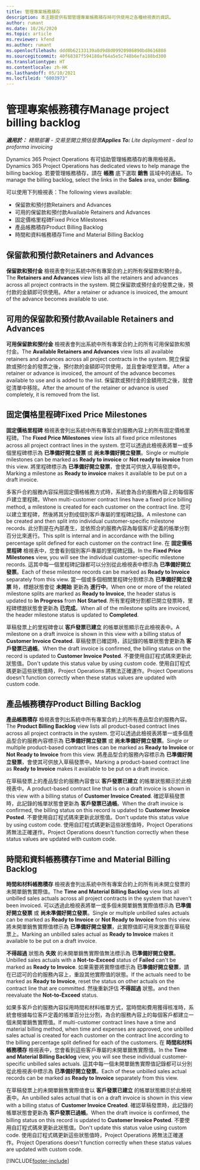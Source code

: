 ```yaml
---
title: 管理專案帳務積存
description: 本主題提供有關管理專案帳務積存時可供使用之各種檢視表的資訊。
author: rumant
ms.date: 10/26/2020
ms.topic: article
ms.reviewer: kfend
ms.author: rumant
ms.openlocfilehash: ddd0b62133139a8d9d8d09920986890bd8616808
ms.sourcegitcommit: 40f68387f594180af64a5e5c748b6efa188bd300
ms.translationtype: HT
ms.contentlocale: zh-HK
ms.lasthandoff: 05/10/2021
ms.locfileid: "6003973"
---
```

# <a name="manage-project-billing-backlog"></a><span data-ttu-id="5aca4-103">管理專案帳務積存</span><span class="sxs-lookup"><span data-stu-id="5aca4-103">Manage project billing backlog</span></span> 

<span data-ttu-id="5aca4-104">_**適用於：** 精簡部署 - 交易至開立預估發票_</span><span class="sxs-lookup"><span data-stu-id="5aca4-104">_**Applies To:** Lite deployment - deal to proforma invoicing_</span></span>

<span data-ttu-id="5aca4-105">Dynamics 365 Project Operations 有可協助管理帳務積存的專用檢視表。</span><span class="sxs-lookup"><span data-stu-id="5aca4-105">Dynamics 365 Project Operations has dedicated views to help manage the billing backlog.</span></span> <span data-ttu-id="5aca4-106">若要管理帳務積存，請在 **帳務** 底下選取 **銷售** 區域中的連結。</span><span class="sxs-lookup"><span data-stu-id="5aca4-106">To manage the billing backlog, select the links in the **Sales** area, under **Billing**.</span></span> 

<span data-ttu-id="5aca4-107">可以使用下列檢視表：</span><span class="sxs-lookup"><span data-stu-id="5aca4-107">The following views available:</span></span>

- <span data-ttu-id="5aca4-108">保留款和預付款</span><span class="sxs-lookup"><span data-stu-id="5aca4-108">Retainers and Advances</span></span>
- <span data-ttu-id="5aca4-109">可用的保留款和預付款</span><span class="sxs-lookup"><span data-stu-id="5aca4-109">Available Retainers and Advances</span></span>
- <span data-ttu-id="5aca4-110">固定價格里程碑</span><span class="sxs-lookup"><span data-stu-id="5aca4-110">Fixed Price Milestones</span></span>
- <span data-ttu-id="5aca4-111">產品帳務積存</span><span class="sxs-lookup"><span data-stu-id="5aca4-111">Product Billing Backlog</span></span>
- <span data-ttu-id="5aca4-112">時間和資料帳務積存</span><span class="sxs-lookup"><span data-stu-id="5aca4-112">Time and Material Billing Backlog</span></span>

## <a name="retainers-and-advances"></a><span data-ttu-id="5aca4-113">保留款和預付款</span><span class="sxs-lookup"><span data-stu-id="5aca4-113">Retainers and Advances</span></span>

<span data-ttu-id="5aca4-114">**保留款和預付金** 檢視表會列出系統中所有專案合約上的所有保留款和預付金。</span><span class="sxs-lookup"><span data-stu-id="5aca4-114">The **Retainers and Advances** view lists all the retainers and advances across all project contracts in the system.</span></span> <span data-ttu-id="5aca4-115">開立保留款或預付金的發票之後，預付款的金額即可供使用。</span><span class="sxs-lookup"><span data-stu-id="5aca4-115">After a retainer or advance is invoiced, the amount of the advance becomes available to use.</span></span>

## <a name="available-retainers-and-advances"></a><span data-ttu-id="5aca4-116">可用的保留款和預付款</span><span class="sxs-lookup"><span data-stu-id="5aca4-116">Available Retainers and Advances</span></span>

<span data-ttu-id="5aca4-117">**可用保留款和預付金** 檢視表會列出系統中所有專案合約上的所有可用保留款和預付金。</span><span class="sxs-lookup"><span data-stu-id="5aca4-117">The **Available Retainers and Advances** view lists all available retainers and advances across all project contracts in the system.</span></span> <span data-ttu-id="5aca4-118">開立保留款或預付金的發票之後，預付款的金額即可供使用，並且會新增至清單。</span><span class="sxs-lookup"><span data-stu-id="5aca4-118">After a retainer or advance is invoiced, the amount of the advance becomes available to use and is added to the list.</span></span> <span data-ttu-id="5aca4-119">保留款或預付金的金額用完之後，就會從清單中移除。</span><span class="sxs-lookup"><span data-stu-id="5aca4-119">After the amount of the retainer or advance is used completely, it is removed from the list.</span></span>

## <a name="fixed-price-milestones"></a><span data-ttu-id="5aca4-120">固定價格里程碑</span><span class="sxs-lookup"><span data-stu-id="5aca4-120">Fixed Price Milestones</span></span>

<span data-ttu-id="5aca4-121">**固定價格里程碑** 檢視表會列出系統中所有專案合約服務內容上的所有固定價格里程碑。</span><span class="sxs-lookup"><span data-stu-id="5aca4-121">The **Fixed Price Milestones** view lists all fixed price milestones across all project contract lines in the system.</span></span> <span data-ttu-id="5aca4-122">您可以透過此檢視表將單一或多個里程碑標示為 **已準備好開立發票** 或 **尚未準備好開立發票**。</span><span class="sxs-lookup"><span data-stu-id="5aca4-122">Single or multiple milestones can be marked as **Ready to invoice** or **Not ready to invoice** from this view.</span></span> <span data-ttu-id="5aca4-123">將里程碑標示為 **已準備好開立發票**，會使其可供放入草稿發票中。</span><span class="sxs-lookup"><span data-stu-id="5aca4-123">Marking a milestone as **Ready to invoice** makes it available to be put on a draft invoice.</span></span>

<span data-ttu-id="5aca4-124">多客戶合約服務內容採用固定價格帳務方式時，系統會為合約服務內容上的每個客戶建立里程碑。</span><span class="sxs-lookup"><span data-stu-id="5aca4-124">When multi-customer contract lines have a fixed price billing method, a milestone is created for each customer on the contract line.</span></span> <span data-ttu-id="5aca4-125">您可以建立里程碑，然後將其分割成個別客戶專屬的里程碑記錄。</span><span class="sxs-lookup"><span data-stu-id="5aca4-125">A milestone can be created and then split into individual customer-specific milestone records.</span></span> <span data-ttu-id="5aca4-126">此分割是在內部產生，並依照合約服務內容為每個客戶定義的帳單分割百分比來進行。</span><span class="sxs-lookup"><span data-stu-id="5aca4-126">This split is internal and in accordance with the billing percentage split defined for each customer on the contract line.</span></span> <span data-ttu-id="5aca4-127">在 **固定價格里程碑** 檢視表中，您會看到個別客戶專屬的里程碑記錄。</span><span class="sxs-lookup"><span data-stu-id="5aca4-127">In the **Fixed Price Milestones** view, you will see the individual customer-specific milestone records.</span></span> <span data-ttu-id="5aca4-128">這其中每一個里程碑記錄都可以分別從此檢視表中標示為 **已準備好開立發票**。</span><span class="sxs-lookup"><span data-stu-id="5aca4-128">Each of these milestone records can be marked as **Ready to Invoice** separately from this view.</span></span> <span data-ttu-id="5aca4-129">當一個或多個相關里程碑分割標示為 **已準備好開立發票** 時，標題狀態會從 **未開始** 更新為 **進行中**。</span><span class="sxs-lookup"><span data-stu-id="5aca4-129">When one or more of the related milestone splits are marked as **Ready to Invoice**, the header status is updated to **In Progress** from **Not Started**.</span></span> <span data-ttu-id="5aca4-130">所有里程碑分割都已開立發票時，里程碑標題狀態會更新為 **已完成**。</span><span class="sxs-lookup"><span data-stu-id="5aca4-130">When all of the milestone splits are invoiced, the header milestone status is updated to **Completed**.</span></span>

<span data-ttu-id="5aca4-131">草稿發票上的里程碑會以 **客戶發票已建立** 的帳單狀態顯示在此檢視表中。</span><span class="sxs-lookup"><span data-stu-id="5aca4-131">A milestone on a draft invoice is shown in this view with a billing status of **Customer Invoice Created**.</span></span> <span data-ttu-id="5aca4-132">草稿發票已確認時，該記錄的帳單狀態會更新為 **客戶發票已過帳**。</span><span class="sxs-lookup"><span data-stu-id="5aca4-132">When the draft invoice is confirmed, the billing status on the record is updated to **Customer Invoice Posted**.</span></span> <span data-ttu-id="5aca4-133">不要使用自訂程式碼來更新此狀態值。</span><span class="sxs-lookup"><span data-stu-id="5aca4-133">Don't update this status value by using custom code.</span></span> <span data-ttu-id="5aca4-134">使用自訂程式碼更新這些狀態值時，Project Operations 將無法正確運作。</span><span class="sxs-lookup"><span data-stu-id="5aca4-134">Project Operations doesn't function correctly when these status values are updated with custom code.</span></span>

## <a name="product-billing-backlog"></a><span data-ttu-id="5aca4-135">產品帳務積存</span><span class="sxs-lookup"><span data-stu-id="5aca4-135">Product Billing Backlog</span></span>

<span data-ttu-id="5aca4-136">**產品帳務積存** 檢視表會列出系統中所有專案合約上的所有產品型合約服務內容。</span><span class="sxs-lookup"><span data-stu-id="5aca4-136">The **Product Billing Backlog** view lists all product-based contract lines across all project contracts in the system.</span></span> <span data-ttu-id="5aca4-137">您可以透過此檢視表將單一或多個產品型合約服務內容標示為 **已準備好開立發票** 或 **尚未準備好開立發票**。</span><span class="sxs-lookup"><span data-stu-id="5aca4-137">Single or multiple product-based contract lines can be marked as **Ready to Invoice** or **Not Ready to Invoice** from this view.</span></span> <span data-ttu-id="5aca4-138">將產品型合約服務內容標示為 **已準備好開立發票**，會使其可供放入草稿發票中。</span><span class="sxs-lookup"><span data-stu-id="5aca4-138">Marking a product-based contract line as **Ready to Invoice** makes it available to be put on a draft invoice.</span></span>

<span data-ttu-id="5aca4-139">在草稿發票上的產品型合約服務內容會以 **客戶發票已建立** 的帳單狀態顯示於此檢視表中。</span><span class="sxs-lookup"><span data-stu-id="5aca4-139">A product-based contract line that is on a draft invoice is shown in this view with a billing status of **Customer Invoice Created**.</span></span> <span data-ttu-id="5aca4-140">確認草稿發票時，此記錄的帳單狀態會更新為 **客戶發票已過帳**。</span><span class="sxs-lookup"><span data-stu-id="5aca4-140">When the draft invoice is confirmed, the billing status on this record is updated to **Customer Invoice Posted**.</span></span> <span data-ttu-id="5aca4-141">不要使用自訂程式碼來更新此狀態值。</span><span class="sxs-lookup"><span data-stu-id="5aca4-141">Don't update this status value by using custom code.</span></span> <span data-ttu-id="5aca4-142">使用自訂程式碼更新這些狀態值時，Project Operations 將無法正確運作。</span><span class="sxs-lookup"><span data-stu-id="5aca4-142">Project Operations doesn't function correctly when these status values are updated with custom code.</span></span>

## <a name="time-and-material-billing-backlog"></a><span data-ttu-id="5aca4-143">時間和資料帳務積存</span><span class="sxs-lookup"><span data-stu-id="5aca4-143">Time and Material Billing Backlog</span></span>

<span data-ttu-id="5aca4-144">**時間和材料帳務積存** 檢視表會列出系統中所有專案合約上的所有尚未開立發票的未開單銷售實際值。</span><span class="sxs-lookup"><span data-stu-id="5aca4-144">The **Time and Material Billing Backlog** view lists all unbilled sales actuals across all project contracts in the system that haven't been invoiced.</span></span> <span data-ttu-id="5aca4-145">可以透過此檢視表將單一或多個未開單銷售實際值標示為 **已準備好開立發票** 或 **尚未準備好開立發票**。</span><span class="sxs-lookup"><span data-stu-id="5aca4-145">Single or multiple unbilled sales actuals can be marked as **Ready to Invoice** or **Not Ready to Invoice** from this view.</span></span> <span data-ttu-id="5aca4-146">將未開單銷售實際值標示為 **已準備好開立發票**，此實際值即可用來放置在草稿發票上。</span><span class="sxs-lookup"><span data-stu-id="5aca4-146">Marking an unbilled sales actual as **Ready to Invoice** makes it available to be put on a draft invoice.</span></span>

<span data-ttu-id="5aca4-147">**不得超過** 狀態為 **失敗** 的未開單銷售實際值無法標示為 **已準備好開立發票**。</span><span class="sxs-lookup"><span data-stu-id="5aca4-147">Unbilled sales actuals with a **Not-to-Exceed** status of **Failed** can't be marked as **Ready to Invoice**.</span></span> <span data-ttu-id="5aca4-148">如果需要將實際值標示為 **已準備好開立發票**，請在已認可的合約服務內容上，重設其他實際值的狀態。</span><span class="sxs-lookup"><span data-stu-id="5aca4-148">If the actuals need to be marked as **Ready to Invoice**, reset the status on other actuals on the contract line that are committed.</span></span> <span data-ttu-id="5aca4-149">然後重新評估 **不得超過** 狀態。</span><span class="sxs-lookup"><span data-stu-id="5aca4-149">and then reevaluate the **Not-to-Exceed** status.</span></span>

<span data-ttu-id="5aca4-150">如果多客戶合約服務內容採用時間和材料帳單方式，當時間和費用獲得核准時，系統會根據每位客戶定義的帳單百分比分割，為合約服務內容上的每個客戶都建立一個未開單銷售實際值。</span><span class="sxs-lookup"><span data-stu-id="5aca4-150">If multi-customer contract lines have a time and material billing method, when time and expenses are approved, one unbilled sales actual is created for each customer on the contract line according to the billing percentage split defined for each of the customers.</span></span> <span data-ttu-id="5aca4-151">在 **時間和材料帳務積存** 檢視表中，您會看到這些客戶專屬的未開單銷售實際值。</span><span class="sxs-lookup"><span data-stu-id="5aca4-151">In the **Time and Material Billing Backlog** view, you will see these individual customer-specific unbilled sales actuals.</span></span> <span data-ttu-id="5aca4-152">這其中每一個未開單銷售實際值記錄都可以分別從此檢視表中標示為 **已準備好開立發票**。</span><span class="sxs-lookup"><span data-stu-id="5aca4-152">Each of these unbilled sales actual records can be marked as **Ready to Invoice** separately from this view.</span></span>

<span data-ttu-id="5aca4-153">在草稿發票上的未開單銷售實際值會以 **客戶發票已建立** 的帳單狀態顯示於此檢視表中。</span><span class="sxs-lookup"><span data-stu-id="5aca4-153">An unbilled sales actual that is on a draft invoice is shown in this view with a billing status of **Customer Invoice Created**.</span></span> <span data-ttu-id="5aca4-154">確認草稿發票時，此記錄的帳單狀態會更新為 **客戶發票已過帳**。</span><span class="sxs-lookup"><span data-stu-id="5aca4-154">When the draft invoice is confirmed, the billing status on this record is updated to **Customer Invoice Posted**.</span></span> <span data-ttu-id="5aca4-155">不要使用自訂程式碼來更新此狀態值。</span><span class="sxs-lookup"><span data-stu-id="5aca4-155">Don't update this status value using custom code.</span></span> <span data-ttu-id="5aca4-156">使用自訂程式碼更新這些狀態值時，Project Operations 將無法正確運作。</span><span class="sxs-lookup"><span data-stu-id="5aca4-156">Project Operations doesn't function correctly when these status values are updated with custom code.</span></span>


[!INCLUDE[footer-include](../../includes/footer-banner.md)]
